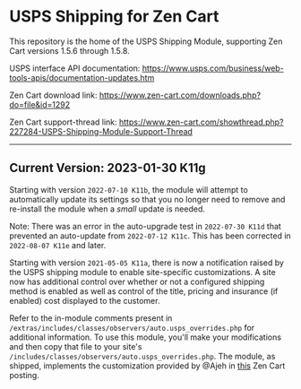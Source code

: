 # USPS Shipping for Zen Cart

This repository is the home of the USPS Shipping Module, supporting Zen Cart versions 1.5.6 through 1.5.8.

USPS interface API documentation: https://www.usps.com/business/web-tools-apis/documentation-updates.htm

Zen Cart download link: https://www.zen-cart.com/downloads.php?do=file&id=1292

Zen Cart support-thread link: https://www.zen-cart.com/showthread.php?227284-USPS-Shipping-Module-Support-Thread

--------------------

## Current Version: 2023-01-30 K11g

Starting with version `2022-07-10 K11b`, the module will attempt to automatically update its settings so that you no longer need to remove and re-install the module when a _small_ update is needed.

Note: There was an error in the auto-upgrade test in `2022-07-30 K11d` that prevented an auto-update from `2022-07-12 K11c`.  This has been corrected in `2022-08-07 K11e` and later.

Starting with version `2021-05-05 K11a`, there is now a notification raised by the USPS shipping module to enable site-specific customizations.  A site now has additional control over whether or not a configured shipping method is enabled as well as control of the title, pricing and insurance (if enabled) cost displayed to the customer.

Refer to the in-module comments present in `/extras/includes/classes/observers/auto.usps_overrides.php` for additional information.  To use this module, you'll make your modifications and then copy that file to your site's `/includes/classes/observers/auto.usps_overrides.php`.  The module, as shipped, implements the customization provided by @Ajeh in [this](https://www.zen-cart.com/showthread.php?212699-Media-Mail-restriction-mod-to-new-3-7-14-usps-module-any-help&p=1241681) Zen Cart posting.